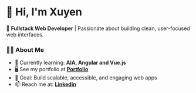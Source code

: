 # 👋 Hi, I'm Xuyen

🚀 **Fullstack Web Developer** | Passionate about building clean, user-focused web interfaces.  

### 🧑‍💻 About Me
- 🌱 Currently learning: **AIA, Angular and Vue.js**
- 🖥️ See my portfolio at  **[Portfolio](https://yourprojectlink.com)**
- 🎯 Goal: Build scalable, accessible, and engaging web apps
- 📫 Reach me at:  **[Linkedin](https://linkedin.com/in/xuyen-vu)**


